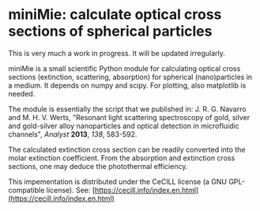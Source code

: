 # miniMie: calculate optical cross sections of spherical particles

This is very much a work in progress. It will be updated irregularly.

miniMie is a small scientific Python module for calculating optical cross sections (extinction, scattering, absorption) for spherical (nano)particles in a medium. It depends on numpy and scipy. For plotting, also matplotlib is needed.

The module is essentially the script that we published in:
J. R. G. Navarro and M. H. V. Werts, "Resonant light scattering spectroscopy of gold, silver and gold-silver alloy nanoparticles and optical detection in microfluidic channels", *Analyst* **2013**, *138*, 583-592.

The calculated extinction cross section can be readily converted into the molar extinction coefficient. From the absorption and extinction cross sections, one may deduce the photothermal efficiency.

This impementation is distributed under the CeCILL license (a GNU GPL-compatible license). See: [https://cecill.info/index.en.html](https://cecill.info/index.en.html)
